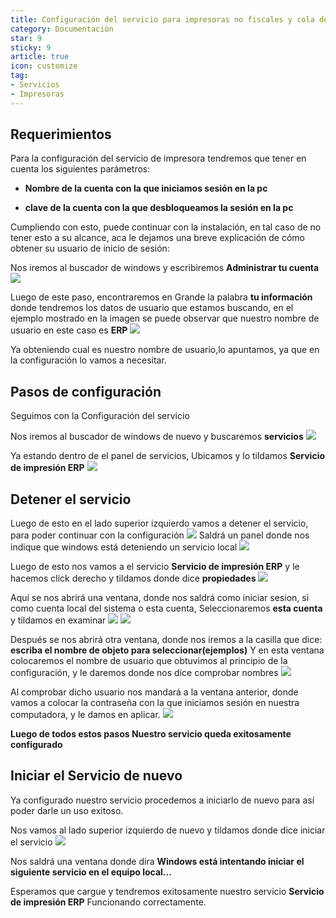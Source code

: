 ```yaml
---
title: Configuración del servicio para impresoras no fiscales y cola de impresión
category: Documentación
star: 9
sticky: 9
article: true
icon: customize
tag:
- Servicios
- Impresoras
---
```

## Requerimientos

Para la configuración del servicio de impresora tendremos que tener en cuenta los siguientes parámetros:

- **Nombre de la cuenta con la que iniciamos sesión en la pc**

- **clave de la cuenta con la que desbloqueamos la sesión en la pc**

Cumpliendo con esto, puede continuar con la instalación, en tal caso de no tener esto a su alcance,
aca le dejamos una breve explicación de cómo obtener su usuario de inicio de sesión:

Nos iremos al buscador de windows y escribiremos **Administrar tu cuenta**
![](/assets/img/docs/fiscal-printer/printing-service10.png)

Luego de este paso, encontraremos en Grande la palabra **tu información** donde tendremos los datos de usuario que estamos buscando, en el ejemplo mostrado en la imagen se puede observar que nuestro nombre de usuario en este caso es **ERP**
![](/assets/img/docs/fiscal-printer/printing-service11.png)

Ya obteniendo cual es nuestro nombre de usuario,lo apuntamos, ya que en la configuración lo vamos a necesitar.

## Pasos de configuración

Seguimos con la Configuración del servicio

Nos iremos al buscador de windows de nuevo y buscaremos **servicios**
![](/assets/img/docs/fiscal-printer/image.png)

Ya estando dentro de el panel de servicios, Ubicamos y lo tildamos **Servicio de impresión ERP**
![](/assets/img/docs/fiscal-printer/printing-service.png)

## Detener el servicio
Luego de esto en el lado superior izquierdo vamos a detener el servicio, para poder continuar con la configuración
![](/assets/img/docs/fiscal-printer/printing-service1.png)
Saldrá un panel donde nos indique que windows está deteniendo un servicio local
![](/assets/img/docs/fiscal-printer/printing-service2.png)

Luego de esto nos vamos a el servicio **Servicio de impresión ERP** y le hacemos click derecho y tildamos donde dice **propiedades**
![](/assets/img/docs/fiscal-printer/printing-service3.png)

Aquí se nos abrirá una ventana, donde nos saldrá como iniciar sesion, si como cuenta local del sistema  o esta cuenta, Seleccionaremos **esta cuenta** y tildamos en examinar
![](/assets/img/docs/fiscal-printer/printing-service4.png)
![](/assets/img/docs/fiscal-printer/printing-service5.png)

Después se nos abrirá otra ventana, donde nos iremos a la casilla que dice: **escriba el nombre de objeto para seleccionar(ejemplos)** Y en esta ventana colocaremos el nombre de usuario que obtuvimos al principio de la configuración, y le daremos donde nos dice comprobar nombres
![](/assets/img/docs/fiscal-printer/printing-service6.png)

Al comprobar dicho usuario nos mandará a la ventana anterior, donde vamos a colocar la contraseña con la que iniciamos sesión en nuestra computadora, y le damos en aplicar.
![](/assets/img/docs/fiscal-printer/printing-service7.png)

**Luego de todos estos pasos Nuestro servicio queda exitosamente configurado**

## Iniciar el Servicio de nuevo
Ya configurado nuestro servicio procedemos a iniciarlo de nuevo para así poder darle un uso exitoso.

Nos vamos al lado superior izquierdo de nuevo y tildamos donde dice iniciar el servicio
![](/assets/img/docs/fiscal-printer/printing-service8.png)

Nos saldrá una ventana donde dira **Windows está intentando iniciar el siguiente servicio en el equipo local...**

Esperamos que cargue y tendremos exitosamente nuestro servicio **Servicio de impresión ERP** Funcionando correctamente.








